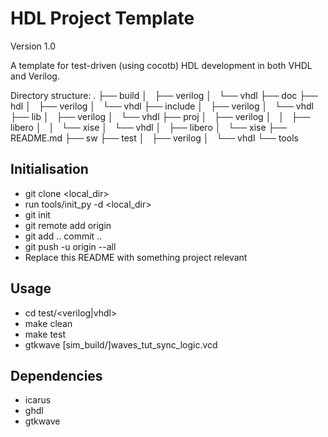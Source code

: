 HDL Project Template
====================

Version 1.0

A template for test-driven (using cocotb) HDL development in both VHDL and Verilog.

Directory structure:
.
├── build
│   ├── verilog
│   └── vhdl
├── doc
├── hdl
│   ├── verilog
│   └── vhdl
├── include
│   ├── verilog
│   └── vhdl
├── lib
│   ├── verilog
│   └── vhdl
├── proj
│   ├── verilog
│   │   ├── libero
│   │   └── xise
│   └── vhdl
│       ├── libero
│       └── xise
├── README.md
├── sw
├── test
│   ├── verilog
│   └── vhdl
└── tools

Initialisation
--------------
- git clone <url> <local_dir>
- run tools/init_py <proj name> -d <local_dir>
- git init
- git remote add origin <url>
- git add .. commit ..
- git push -u origin --all
- Replace this README with something project relevant

Usage
-----
- cd test/<verilog|vhdl>
- make clean
- make test
- gtkwave [sim_build/]waves_tut_sync_logic.vcd

Dependencies
------------
- icarus
- ghdl
- gtkwave

